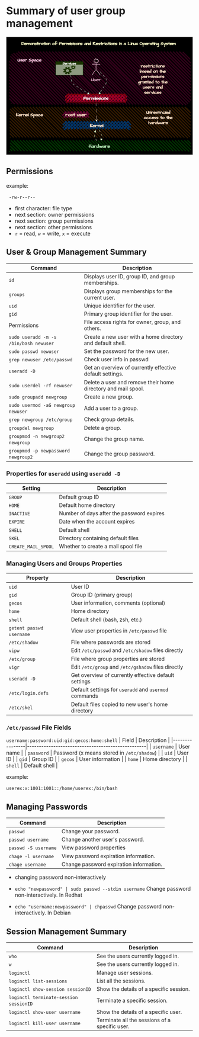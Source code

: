 # Summary of user group management
![User Group Management](users.drawio.png)
## Permissions
example:
```
 -rw-r--r--
```
- first character: file type
- next section: owner permissions
- next section: group permissions
- next section: other permissions
- ```r``` = read, ```w``` = write, ```x``` = execute

## User & Group Management Summary

| Command                              | Description                                           |
|--------------------------------------|-------------------------------------------------------|
| `id`             | Displays user ID, group ID, and group memberships. |
| `groups`         | Displays group memberships for the current user.   |
| `uid`       | Unique identifier for the user.                  |
| `gid`       | Primary group identifier for the user.           |
| Permissions | File access rights for owner, group, and others. |
| `sudo useradd -m -s /bin/bash newuser` | Create a new user with a home directory and default shell. |
| `sudo passwd newuser`                | Set the password for the new user.                    |
| `grep newuser /etc/passwd`           | Check user info in passwd           |
| `useradd -D`                         | Get an overview of currently effective default settings. |
| `sudo userdel -rf newuser`           | Delete a user and remove their home directory and mail spool. |
| `sudo groupadd newgroup`             | Create a new group.                                   |
| `sudo usermod -aG newgroup newuser`  | Add a user to a group.                                |
| `grep newgroup /etc/group`           | Check group details.                                  |
| `groupdel newgroup`                  | Delete a group.                                       |
| `groupmod -n newgroup2 newgroup`     | Change the group name.                                |
| `groupmod -p newpassword newgroup2`  | Change the group password.                            |

### Properties for `useradd` using ``useradd -D``

| Setting            | Description                                           |
|--------------------|-------------------------------------------------------|
| `GROUP`            | Default group ID                                      |
| `HOME`             | Default home directory                                |
| `INACTIVE`         | Number of days after the password expires             |
| `EXPIRE`           | Date when the account expires                         |
| `SHELL`            | Default shell                                         |
| `SKEL`             | Directory containing default files                    |
| `CREATE_MAIL_SPOOL`| Whether to create a mail spool file                   |

### Managing Users and Groups Properties
| Property       | Description                                      |
|----------------|--------------------------------------------------|
| `uid`          | User ID                                          |
| `gid`          | Group ID (primary group)                         |
| `gecos`        | User information, comments (optional)            |
| `home`         | Home directory                                   |
| `shell`        | Default shell (bash, zsh, etc.)                  |
| `getent passwd username` | View user properties in `/etc/passwd` file |
| `/etc/shadow`  | File where passwords are stored                  |
| `vipw`         | Edit `/etc/passwd` and `/etc/shadow` files directly |
| `/etc/group`   | File where group properties are stored           |
| `vigr`         | Edit `/etc/group` and `/etc/gshadow` files directly |
| `useradd -D`           | Get overview of currently effective default settings |
| `/etc/login.defs`      | Default settings for `useradd` and `usermod` commands |
| `/etc/skel`            | Default files copied to new user's home directory |

### `/etc/passwd` File Fields
  
 ``username:password:uid:gid:gecos:home:shell``
| Field          | Description                                      |
|----------------|--------------------------------------------------|
| `username`     | User name                                        |
| `password`     | Password (x means stored in `/etc/shadow`)       |
| `uid`          | User ID                                          |
| `gid`          | Group ID                                         |
| `gecos`        | User information                                 |
| `home`         | Home directory                                   |
| `shell`        | Default shell                                    |


example:
```
userex:x:1001:1001::/home/userex:/bin/bash
```

## Managing Passwords
| Command                              | Description                                           |
|--------------------------------------|-------------------------------------------------------|
| `passwd`                            | Change your password.                                 |
| `passwd username`                   | Change another user's password.                       |
| `passwd -S username`                | View password properties                              |
| `chage -l username`                 | View password expiration information.                  |
| `chage username`                    | Change password expiration information.                |

- changing password non-interactively

- `echo "newpassword" | sudo passwd --stdin username` Change password non-interactively. In Redhat 
- `echo "username:newpassword" | chpasswd` Change password non-interactively. In Debian

## Session Management Summary

| Command                          | Description                                      |
|----------------------------------|--------------------------------------------------|
| `who`                            | See the users currently logged in.               |
| `w`                              | See the users currently logged in.               |
| `loginctl`                       | Manage user sessions.                            |
| `loginctl list-sessions`         | List all the sessions.                           |
| `loginctl show-session sessionID`| Show the details of a specific session.          |
| `loginctl terminate-session sessionID` | Terminate a specific session.            |
| `loginctl show-user username`    | Show the details of a specific user.             |
| `loginctl kill-user username`    | Terminate all the sessions of a specific user.   |

